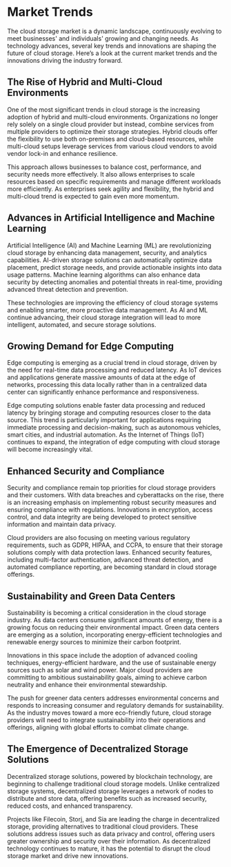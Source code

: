 # Market Trends

The cloud storage market is a dynamic landscape, continuously evolving to meet businesses' and individuals' growing and changing needs. As technology advances, several key trends and innovations are shaping the future of cloud storage. Here’s a look at the current market trends and the innovations driving the industry forward.

## **The Rise of Hybrid and Multi-Cloud Environments**

One of the most significant trends in cloud storage is the increasing adoption of hybrid and multi-cloud environments. Organizations no longer rely solely on a single cloud provider but instead, combine services from multiple providers to optimize their storage strategies. Hybrid clouds offer the flexibility to use both on-premises and cloud-based resources, while multi-cloud setups leverage services from various cloud vendors to avoid vendor lock-in and enhance resilience.

This approach allows businesses to balance cost, performance, and security needs more effectively. It also allows enterprises to scale resources based on specific requirements and manage different workloads more efficiently. As enterprises seek agility and flexibility, the hybrid and multi-cloud trend is expected to gain even more momentum.

## **Advances in Artificial Intelligence and Machine Learning**

Artificial Intelligence (AI) and Machine Learning (ML) are revolutionizing cloud storage by enhancing data management, security, and analytics capabilities. AI-driven storage solutions can automatically optimize data placement, predict storage needs, and provide actionable insights into data usage patterns. Machine learning algorithms can also enhance data security by detecting anomalies and potential threats in real-time, providing advanced threat detection and prevention.

These technologies are improving the efficiency of cloud storage systems and enabling smarter, more proactive data management. As AI and ML continue advancing, their cloud storage integration will lead to more intelligent, automated, and secure storage solutions.

## **Growing Demand for Edge Computing**

Edge computing is emerging as a crucial trend in cloud storage, driven by the need for real-time data processing and reduced latency. As IoT devices and applications generate massive amounts of data at the edge of networks, processing this data locally rather than in a centralized data center can significantly enhance performance and responsiveness.

Edge computing solutions enable faster data processing and reduced latency by bringing storage and computing resources closer to the data source. This trend is particularly important for applications requiring immediate processing and decision-making, such as autonomous vehicles, smart cities, and industrial automation. As the Internet of Things (IoT) continues to expand, the integration of edge computing with cloud storage will become increasingly vital.

## **Enhanced Security and Compliance**

Security and compliance remain top priorities for cloud storage providers and their customers. With data breaches and cyberattacks on the rise, there is an increasing emphasis on implementing robust security measures and ensuring compliance with regulations. Innovations in encryption, access control, and data integrity are being developed to protect sensitive information and maintain data privacy.

Cloud providers are also focusing on meeting various regulatory requirements, such as GDPR, HIPAA, and CCPA, to ensure that their storage solutions comply with data protection laws. Enhanced security features, including multi-factor authentication, advanced threat detection, and automated compliance reporting, are becoming standard in cloud storage offerings.

## **Sustainability and Green Data Centers**

Sustainability is becoming a critical consideration in the cloud storage industry. As data centers consume significant amounts of energy, there is a growing focus on reducing their environmental impact. Green data centers are emerging as a solution, incorporating energy-efficient technologies and renewable energy sources to minimize their carbon footprint.

Innovations in this space include the adoption of advanced cooling techniques, energy-efficient hardware, and the use of sustainable energy sources such as solar and wind power. Major cloud providers are committing to ambitious sustainability goals, aiming to achieve carbon neutrality and enhance their environmental stewardship.

The push for greener data centers addresses environmental concerns and responds to increasing consumer and regulatory demands for sustainability. As the industry moves toward a more eco-friendly future, cloud storage providers will need to integrate sustainability into their operations and offerings, aligning with global efforts to combat climate change.

## **The Emergence of Decentralized Storage Solutions**

Decentralized storage solutions, powered by blockchain technology, are beginning to challenge traditional cloud storage models. Unlike centralized storage systems, decentralized storage leverages a network of nodes to distribute and store data, offering benefits such as increased security, reduced costs, and enhanced transparency.

Projects like Filecoin, Storj, and Sia are leading the charge in decentralized storage, providing alternatives to traditional cloud providers. These solutions address issues such as data privacy and control, offering users greater ownership and security over their information. As decentralized technology continues to mature, it has the potential to disrupt the cloud storage market and drive new innovations.
